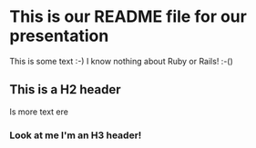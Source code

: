 # This is our README file for our presentation

This is some text :-) I know nothing about Ruby or Rails! :-()

## This is a H2 header

Is more text ere

### Look at me I'm an H3 header!
